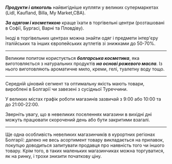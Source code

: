 


***Продукти і алкоголь*** найвигідніше купляти у великих супермаркетах (Lidl, Kaufland, Billa, My Market,CBA). 

***За одягом і косметикою*** краще їхати в торгівельні центри (розташовані в Софії, Бургасі, Варні та Пловдіву). 

<section>
Іноді в торгівельних центрах можна знайти одяг і предмети інтер'єру італійських та інших європейських аутлетів зі знижками до 50-70%. 
</section>

***
Великим попитом користується ***болгарська косметика***, яка виготовляється з натуральних продуктів ***на основі рожевого масла***. Із нього виготовляють ароматичне мило, креми, гелі, туалетну воду тощо. 

***
Середній ціновий сегмент та оптимальну якість мають товари, вироблені в Болгарії чи завезені з сусідньої Туреччини.


У великих містах графік роботи магазинів зазвичай з 9:00 або 10:00 та до 21:00-22:00.

<section type="note">
Зверніть увагу, що в невеликих поселеннях магазини в вихідні дні можуть працювати скорочений день або бути закритими взагалі.
</section>

***
Ще одна особливість невеликих магазинчиків в курортних регіонах Болгарії: далеко не весь асортимент товару викладається на прилавок, покупцю доводиться запитувати продавця про наявність того чи іншого товару. Крім того, в таких маленьких магазинчиках можна торгуватися, як на ринку, і трохи знизити початкову ціну. 